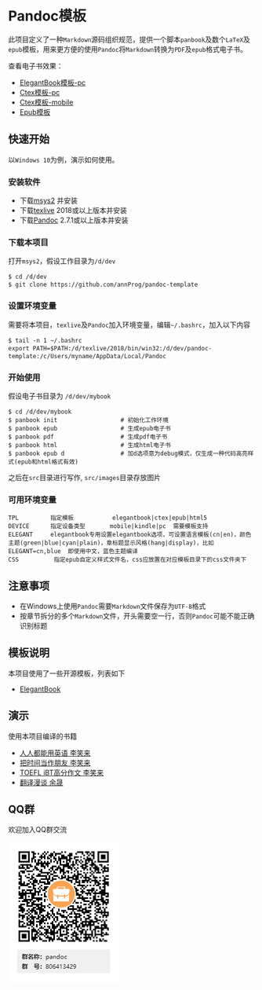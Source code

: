 # Pandoc模板
此项目定义了一种`Markdown`源码组织规范，提供一个脚本`panbook`及数个`LaTeX`及`epub`模板，用来更方便的使用`Pandoc`将`Markdown`转换为`PDF`及`epub`格式电子书。

查看电子书效果：

- [ElegantBook模板-pc](https://api.annhe.net/pandoc-template/pandoc-template-elegantbook-pc.pdf)
- [Ctex模板-pc](https://api.annhe.net/pandoc-template/pandoc-template-ctex-pc.pdf)
- [Ctex模板-mobile](https://api.annhe.net/pandoc-template/pandoc-template-ctex-mobile.pdf)
- [Epub模板](https://api.annhe.net/pandoc-template/pandoc-template-epub.epub)

## 快速开始
以`Windows 10`为例，演示如何使用。

### 安装软件

- 下载[msys2](https://www.msys2.org/) 并安装
- 下载[texlive](http://mirror.ctan.org/systems/texlive/Images/) 2018或以上版本并安装
- 下载[Pandoc](https://pandoc.org/installing.html) 2.7.1或以上版本并安装

### 下载本项目

打开`msys2`，假设工作目录为`/d/dev`

```
$ cd /d/dev
$ git clone https://github.com/annProg/pandoc-template
```

### 设置环境变量
需要将本项目，`texlive`及`Pandoc`加入环境变量，编辑`~/.bashrc`，加入以下内容

```
$ tail -n 1 ~/.bashrc
export PATH=$PATH:/d/texlive/2018/bin/win32:/d/dev/pandoc-template:/c/Users/myname/AppData/Local/Pandoc
```

### 开始使用
假设电子书目录为 `/d/dev/mybook`

```
$ cd /d/dev/mybook
$ panbook init                  # 初始化工作环境
$ panbook epub                  # 生成epub电子书
$ panbook pdf                   # 生成pdf电子书
$ panbook html                  # 生成html电子书
$ panbook epub d                # 加d选项意为debug模式，仅生成一种代码高亮样式(epub和html格式有效)
```

之后在`src`目录进行写作, `src/images`目录存放图片

### 可用环境变量

```
TPL         指定模板           elegantbook|ctex|epub|html5
DEVICE      指定设备类型       mobile|kindle|pc  需要模板支持
ELEGANT     elegantbook专用设置elegantbook选项，可设置语言模板(cn|en)，颜色主题(green|blue|cyan|plain)，章标题显示风格(hang|display)，比如  ELEGANT=cn,blue  即使用中文，蓝色主题编译
CSS          指定epub自定义样式文件名，css应放置在对应模板目录下的css文件夹下
```

## 注意事项
- 在Windows上使用`Pandoc`需要`Markdown`文件保存为`UTF-8`格式
- 按章节拆分的多个`Markdown`文件，开头需要空一行，否则`Pandoc`可能不能正确识别标题

## 模板说明
本项目使用了一些开源模板，列表如下

- [ElegantBook](https://github.com/ElegantLaTeX/ElegantBook)

## 演示

使用本项目编译的书籍

- [人人都能用英语 李笑来](https://github.com/annProg/everyone-can-use-english)
- [把时间当作朋友 李笑来](https://github.com/annProg/time-as-a-friend/releases)
- [TOEFL iBT高分作文 李笑来](https://github.com/annProg/twe185/releases)
- [翻译漫谈 余晟](https://github.com/annProg/chitchat-on-translation/releases)

## QQ群
欢迎加入QQ群交流

![](medias/qq.png)